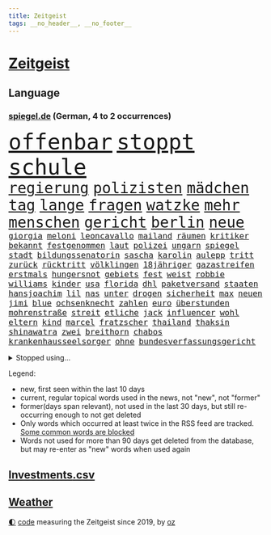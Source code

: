 ```yaml
---
title: Zeitgeist
tags: __no_header__, __no_footer__
---
```


# [Zeitgeist](https://oliz.io/zeitgeist/)

## Language

<h3><a href="https://www.spiegel.de" target="_blank">spiegel.de</a> (German, 4 to 2 occurrences)</h3>
<p style="font-family:monospace">
<span style="font-size:32pt"><a href="news_links.html#offenbar" class="current">offenbar</a></span>
<span style="font-size:32pt"><a href="news_links.html#stoppt" class="current">stoppt</a></span>
<span style="font-size:32pt"><a href="news_links.html#schule" class="current">schule</a></span>
<br>
<span style="font-size:22pt"><a href="news_links.html#regierung" class="current">regierung</a></span>
<span style="font-size:22pt"><a href="news_links.html#polizisten" class="current">polizisten</a></span>
<span style="font-size:22pt"><a href="news_links.html#mädchen" class="current">mädchen</a></span>
<span style="font-size:22pt"><a href="news_links.html#tag" class="current">tag</a></span>
<span style="font-size:22pt"><a href="news_links.html#lange" class="current">lange</a></span>
<span style="font-size:22pt"><a href="news_links.html#fragen" class="current">fragen</a></span>
<span style="font-size:22pt"><a href="news_links.html#watzke" class="new">watzke</a></span>
<span style="font-size:22pt"><a href="news_links.html#mehr" class="current">mehr</a></span>
<span style="font-size:22pt"><a href="news_links.html#menschen" class="current">menschen</a></span>
<span style="font-size:22pt"><a href="news_links.html#gericht" class="current">gericht</a></span>
<span style="font-size:22pt"><a href="news_links.html#berlin" class="current">berlin</a></span>
<span style="font-size:22pt"><a href="news_links.html#neue" class="current">neue</a></span>
<br>
<span style="font-size:12pt"><a href="news_links.html#giorgia" class="current">giorgia</a></span>
<span style="font-size:12pt"><a href="news_links.html#meloni" class="current">meloni</a></span>
<span style="font-size:12pt"><a href="news_links.html#leoncavallo" class="new">leoncavallo</a></span>
<span style="font-size:12pt"><a href="news_links.html#mailand" class="current">mailand</a></span>
<span style="font-size:12pt"><a href="news_links.html#räumen" class="current">räumen</a></span>
<span style="font-size:12pt"><a href="news_links.html#kritiker" class="current">kritiker</a></span>
<span style="font-size:12pt"><a href="news_links.html#bekannt" class="current">bekannt</a></span>
<span style="font-size:12pt"><a href="news_links.html#festgenommen" class="current">festgenommen</a></span>
<span style="font-size:12pt"><a href="news_links.html#laut" class="current">laut</a></span>
<span style="font-size:12pt"><a href="news_links.html#polizei" class="current">polizei</a></span>
<span style="font-size:12pt"><a href="news_links.html#ungarn" class="current">ungarn</a></span>
<span style="font-size:12pt"><a href="news_links.html#spiegel" class="current">spiegel</a></span>
<span style="font-size:12pt"><a href="news_links.html#stadt" class="current">stadt</a></span>
<span style="font-size:12pt"><a href="news_links.html#bildungssenatorin" class="current">bildungssenatorin</a></span>
<span style="font-size:12pt"><a href="news_links.html#sascha" class="current">sascha</a></span>
<span style="font-size:12pt"><a href="news_links.html#karolin" class="new">karolin</a></span>
<span style="font-size:12pt"><a href="news_links.html#aulepp" class="new">aulepp</a></span>
<span style="font-size:12pt"><a href="news_links.html#tritt" class="current">tritt</a></span>
<span style="font-size:12pt"><a href="news_links.html#zurück" class="current">zurück</a></span>
<span style="font-size:12pt"><a href="news_links.html#rücktritt" class="current">rücktritt</a></span>
<span style="font-size:12pt"><a href="news_links.html#völklingen" class="new">völklingen</a></span>
<span style="font-size:12pt"><a href="news_links.html#18jähriger" class="current">18jähriger</a></span>
<span style="font-size:12pt"><a href="news_links.html#gazastreifen" class="current">gazastreifen</a></span>
<span style="font-size:12pt"><a href="news_links.html#erstmals" class="current">erstmals</a></span>
<span style="font-size:12pt"><a href="news_links.html#hungersnot" class="current">hungersnot</a></span>
<span style="font-size:12pt"><a href="news_links.html#gebiets" class="current">gebiets</a></span>
<span style="font-size:12pt"><a href="news_links.html#fest" class="current">fest</a></span>
<span style="font-size:12pt"><a href="news_links.html#weist" class="current">weist</a></span>
<span style="font-size:12pt"><a href="news_links.html#robbie" class="new">robbie</a></span>
<span style="font-size:12pt"><a href="news_links.html#williams" class="current">williams</a></span>
<span style="font-size:12pt"><a href="news_links.html#kinder" class="current">kinder</a></span>
<span style="font-size:12pt"><a href="news_links.html#usa" class="current">usa</a></span>
<span style="font-size:12pt"><a href="news_links.html#florida" class="current">florida</a></span>
<span style="font-size:12pt"><a href="news_links.html#dhl" class="new">dhl</a></span>
<span style="font-size:12pt"><a href="news_links.html#paketversand" class="new">paketversand</a></span>
<span style="font-size:12pt"><a href="news_links.html#staaten" class="current">staaten</a></span>
<span style="font-size:12pt"><a href="news_links.html#hansjoachim" class="current">hansjoachim</a></span>
<span style="font-size:12pt"><a href="news_links.html#lil" class="new">lil</a></span>
<span style="font-size:12pt"><a href="news_links.html#nas" class="new">nas</a></span>
<span style="font-size:12pt"><a href="news_links.html#unter" class="current">unter</a></span>
<span style="font-size:12pt"><a href="news_links.html#drogen" class="current">drogen</a></span>
<span style="font-size:12pt"><a href="news_links.html#sicherheit" class="current">sicherheit</a></span>
<span style="font-size:12pt"><a href="news_links.html#max" class="current">max</a></span>
<span style="font-size:12pt"><a href="news_links.html#neuen" class="current">neuen</a></span>
<span style="font-size:12pt"><a href="news_links.html#jimi" class="current">jimi</a></span>
<span style="font-size:12pt"><a href="news_links.html#blue" class="current">blue</a></span>
<span style="font-size:12pt"><a href="news_links.html#ochsenknecht" class="current">ochsenknecht</a></span>
<span style="font-size:12pt"><a href="news_links.html#zahlen" class="current">zahlen</a></span>
<span style="font-size:12pt"><a href="news_links.html#euro" class="current">euro</a></span>
<span style="font-size:12pt"><a href="news_links.html#überstunden" class="current">überstunden</a></span>
<span style="font-size:12pt"><a href="news_links.html#mohrenstraße" class="new">mohrenstraße</a></span>
<span style="font-size:12pt"><a href="news_links.html#streit" class="current">streit</a></span>
<span style="font-size:12pt"><a href="news_links.html#etliche" class="current">etliche</a></span>
<span style="font-size:12pt"><a href="news_links.html#jack" class="current">jack</a></span>
<span style="font-size:12pt"><a href="news_links.html#influencer" class="current">influencer</a></span>
<span style="font-size:12pt"><a href="news_links.html#wohl" class="current">wohl</a></span>
<span style="font-size:12pt"><a href="news_links.html#eltern" class="current">eltern</a></span>
<span style="font-size:12pt"><a href="news_links.html#kind" class="current">kind</a></span>
<span style="font-size:12pt"><a href="news_links.html#marcel" class="current">marcel</a></span>
<span style="font-size:12pt"><a href="news_links.html#fratzscher" class="new">fratzscher</a></span>
<span style="font-size:12pt"><a href="news_links.html#thailand" class="current">thailand</a></span>
<span style="font-size:12pt"><a href="news_links.html#thaksin" class="new">thaksin</a></span>
<span style="font-size:12pt"><a href="news_links.html#shinawatra" class="current">shinawatra</a></span>
<span style="font-size:12pt"><a href="news_links.html#zwei" class="current">zwei</a></span>
<span style="font-size:12pt"><a href="news_links.html#breithorn" class="new">breithorn</a></span>
<span style="font-size:12pt"><a href="news_links.html#chabos" class="new">chabos</a></span>
<span style="font-size:12pt"><a href="news_links.html#krankenhausseelsorger" class="new">krankenhausseelsorger</a></span>
<span style="font-size:12pt"><a href="news_links.html#ohne" class="current">ohne</a></span>
<span style="font-size:12pt"><a href="news_links.html#bundesverfassungsgericht" class="current">bundesverfassungsgericht</a></span>
</p>
<details>
<summary>Stopped using...</summary>
<p class="former" style="font-size:12pt">
atmosphäre(1765) bedeuten(1765) echte(1765) elfmeter(1764) lebensmittel(1764) raus(1764) anderer(1763) geliefert(1763) alternativen(1762) fbi(1762) passagiere(1762) unternehmer(1762) chinesischen(1761) stiftung(1761) warentest(1761) londoner(1760) 33(1759) großes(1759) neuseeland(1759) parteichef(1759) trauer(1759) allianz(1758) leer(1758) november(1758) rest(1758) schatten(1758) streitkräfte(1758) wirkung(1758) athleten(1757) länge(1757) spott(1757) ausschreitungen(1756) gegangen(1756) generalsekretär(1756) hört(1756) trennung(1756) unabhängige(1756) verbreitet(1756) kölner(1755) berlins(1754) verteidigungsministerium(1754) vorjahr(1754) ii(1753) islamischen(1753) kündigte(1753) regt(1753) sturm(1753) 24(1752) dementiert(1752) befreien(1751) debakel(1751) franziskus(1750) leichen(1750) nummer(1750) spanischen(1750) versuchte(1750) vorsprung(1750) erlebte(1749) glücklich(1749) üben(1749) gaben(1748) wohnhaus(1748) attacken(1747) erinnern(1747) geschossen(1747) schuss(1747) absage(1746) herr(1746) jüngere(1746) schwierige(1745) spanische(1744) begriff(1743) katholische(1743) verzichten(1743) enden(1742) olympische(1742) polnische(1741) bisherigen(1740) letztes(1739) betrifft(1738) kooperation(1738) projekte(1737) großem(1735) offenbart(1734) trug(1734) dauert(1723) staatlichen(1721) koalitionspartner(1720) überfall(1719) gruppen(1718) olympia(1718) identität(1716) lehrkräfte(1710) kontert(1708) entspannt(1704) rakete(1699) hitler(1698) rache(1696) leiter(1682) sachen(1678) panzer(1631) fachkräftemangel(1504) ausgefallen(1470) kuriose(1454) 20000(1453) king(1436) investiert(1427) fifa(1418) regierungschefin(1387) tödlichem(1367) fußballs(1359) auge(1356) gefechte(1311) ben(1301) gelöst(1245) günstige(1221) fußballerinnen(1218) humor(1211) verhängnis(1187) regieren(1185) kenia(1164) kai(1163) joshua(1156) erntet(1138) eautos(1124) rettungsaktion(1121) nennen(1120) digitale(1117) landwirtschaft(1115) raten(1091) durchs(1088) kündigung(1071) eingreifen(1070) ernährung(1061) kollege(1044) irland(1037) methoden(1033) razzien(1029) parolen(1025) indonesien(1023) luftangriffe(1009) aussichten(995) game(976) flogen(972) 47(970) gelegenheit(966) nannte(940) erleidet(938) attackieren(899) rio(881) zogen(880) kreuz(875) z(871) handelte(869) asylpolitik(860) unterschiede(856) härtere(836) beine(833) versteckt(819) vergeltung(818) auswirken(817) berühmtesten(815) schief(815) beruft(797) budget(784) steve(770) schweigt(764) desaster(754) stockt(753) sicherheitsmaßnahmen(745) geflohen(733) unerwartet(722) wirbel(714) verkehrsunfall(710) suv(696) vertreiben(695) qualifikation(681) demos(666) beteiligung(644) damaskus(644) reagierten(642) via(642) dokument(638) luftangriff(638) positioniert(636) lustig(635) rafah(635) club(633) schlaf(632) perry(630) gespalten(617) ehepaar(616) demnächst(609) ryan(607) kontrolliert(604) verspätung(604) billie(594) umfangreiche(589) viertelfinale(588) grundgesetz(585) rutscht(576) toni(576) nicole(574) begegnen(573) wunder(567) gesundheitszustand(566) niemals(563) spannend(558) jr(550) prallte(547) pferd(537) verbotene(535) angeordnet(534) falscher(534) strategische(532) sportlichen(526) kehl(525) sechste(521) 17jähriger(517) fair(516) lüge(513) vertritt(504) flüchtlingen(500) bomben(499) messen(498) rechtsradikale(497) kulissen(494) porträt(493) bekannter(490) ausprobiert(487) bedrohen(487) 20jähriger(485) carlsen(485) heimatland(478) wohngebiet(477) gerne(474) vorstellung(462) kontrollen(460) depression(459) hals(456) rafael(454) besitzt(449) leitete(448) 28jährige(446) begeisterung(441) gewachsen(440) vorteile(439) rutschen(434) albanien(430) reynolds(430) robin(430) christen(428) tourist(426) kurse(424) einsam(419) trümmern(415) gleichen(411) vermummte(406) einrichtungen(402) günstig(400) peinlich(400) gemeinsames(398) umstrittenem(398) bekamen(394) strenge(391) gefühlen(387) erkrankungen(383) merken(375) bundesnetzagentur(373) feind(372) personalie(371) potenzielle(371) sparprogramm(371) ahmed(370) nicolas(365) hunderten(363) betriebsrat(361) jemen(360) sitzung(360) 27jährige(358) 81(358) sechsten(357) bach(356) gestaltet(356) michelle(356) ceo(353) japans(353) dax(348) grönland(348) zustimmung(346) abbau(343) arbeitsplätze(343) zugriff(343) vergangen(341) verweis(341) image(340) kapital(339) parteichefin(339) abgefangen(337) frauenrechte(337) sahen(337) nachhaltig(336) container(335) gelangt(335) absender(331) baku(330) ralph(330) belastung(329) geschenke(323) recherchen(323) bundesrichter(321) pflichten(321) 98(320) fünftel(311) ausgehen(310) grundschulen(310) frisur(309) kriegs(307) rockstar(307) pelicot(306) vogel(303) seitenhieb(301) eva(300) laufenden(296) aufarbeitung(290) trends(290) eingelegt(288) ukrainepolitik(288) einstellung(286) sprüchen(286) zusätzlich(286) größeres(285) holocaustüberlebende(281) abseits(279) parteikollegen(278) uhaft(278) bürgern(274) entlastungen(274) flutkatastrophe(272) gesänge(271) islamischer(270) spielerin(267) kliniken(266) pyrotechnik(266) fähre(265) ikone(265) wehrpflicht(265) russlandsanktionen(262) zufriedenheit(262) afdchefin(261) bürgerkriegsland(260) dienste(260) 14jährige(259) berücksichtigt(258) zielscheibe(258) amtierende(256) beliebte(255) krankheiten(253) dobrindt(252) end(252) gegeneinander(252) gewannen(252) suspendiert(252) installieren(251) vertrauten(250) ussenat(249) schmerz(248) syrischen(248) 78jährige(247) fantasie(246) fähigkeiten(246) sämtliche(246) unglücks(243) lenkrad(240) lobbyisten(240) termine(238) schiffsunglück(237) mobilität(235) vereinigte(233) signagründer(229) fbichef(228) gegenmaßnahmen(228) palliativarzt(228) fußballklubs(227) angekündigten(226) filmte(226) rätselhafte(226) 170(225) brian(225) nervt(225) entzug(224) katy(224) beamter(223) rassistisches(223) mehrjährigen(222) belgier(219) reiste(219) sanktionspaket(219) dreh(218) trailer(218) alsharaa(216) längsten(216) bauern(215) charli(214) geleitet(214) pfarrer(214) xcx(214) zielen(214) british(213) dankbar(213) entzieht(213) verlockend(212) 2045(211) menschenmenge(210) atomkraft(209) tauschen(209) grünes(208) sauerland(208) wonach(208) nordrheinwestfälischen(207) santa(207) schärfere(207) baubranche(206) häftling(206) inhalt(206) single(206) woanders(206) radwege(205) suchaktion(203) unbekannt(202) luka(201) premierministerin(201) regierte(201) szenario(201) treu(201) adler(200) bundesagentur(200) radprofi(200) freier(199) vietnam(199) bestens(198) predigt(198) sechzigerjahren(198) festen(196) drama(195) gleichstellung(195) rbb(195) vorzugehen(195) klimaneutral(194) sauer(194) brennen(192) chronologie(192) rentenversicherung(192) w(192) erneuerung(191) echo(190) flüssen(190) vierter(190) überzogen(190) gentleman(189) routine(189) kroatien(188) profifußball(186) station(186) märchen(184) rivale(184) taskforce(183) gerichtsurteil(182) patricia(182) geflogen(181) luxus(181) spitzen(179) ungültig(179) überraschungserfolg(178) gedenkfeier(177) handelspartner(177) boulevardzeitung(176) zollkrieg(176) gewissen(175) gucken(175) publik(175) spiels(175) managerin(172) biopic(171) 13jähriger(170) luftschläge(170) barcelonas(169) schusswechsel(169) boomer(168) runter(167) winkel(167) extremer(166) raketenangriff(166) roy(166) übergangspräsident(165) entzweit(164) internationalem(164) definieren(163) rechnungshof(163) klettern(162) moderner(162) brandstiftung(161) verteilen(161) hohem(160) utah(160) intendant(159) negativ(159) rechtfertigt(158) 66(157) landesweit(157) staatspräsident(157) ausgeht(156) emotional(156) künstlich(155) 31jährige(154) gescheiterter(154) mitnehmen(154) quadrat(154) sozialer(154) zimmermann(154) solarzellen(153) topeak(153) verhandlungstisch(153) umgekehrt(151) onlinehändler(149) supreme(149) wangerooge(149) fressen(148) iwstudie(148) schwarzwald(148) bischöfe(146) geschlechtern(146) glücklichen(145) kommilitonen(145) lahav(145) shapira(145) gebunden(144) 88(143) gehackt(143) erschaffen(141) ärmsten(141) 1975(140) narren(140) pkk(140) lorenz(139) umgesiedelt(139) unwetter(137) erdbeeren(136) extremisten(136) moralische(135) südlichen(135) ausgebildet(134) mathieu(134) amann(133) melanie(133) big(132) extremistische(132) formiert(132) monster(132) vermissten(131) regierungskoalition(130) tragische(130) zunutze(130) angetrieben(129) argumentiert(129) drusen(129) gefälschten(129) großbaustelle(129) kraftakt(129) geistliche(128) hinten(128) wandern(128) belastungen(127) meistern(127) elektrische(126) autozulieferer(124) ernten(124) euparlament(124) fremdverschulden(124) verschiebungen(124) bruce(123) machtmissbrauch(123) north(123) schmuggler(123) szenarien(123) seen(122) zeitungen(122) klassische(121) schossen(121) parat(120) schwanger(120) abermals(119) blödsinn(119) flieht(119) kritischer(118) siedlungen(118) wehrmacht(118) ana(117) israeli(116) linkspartei(116) vorlage(116) abflug(115) eingeräumt(115) jordan(115) stiehlt(115) bahnfahren(114) 23jähriger(113) exfinanzminister(112) gewissheit(112) höherer(112) milliardensumme(112) spürt(112) stocken(112) adolescence(111) herausfinden(111) mischen(111) neuzulassungen(111) präsidentschaftskandidaten(111) usexporte(111) ausreißer(110) jungs(110) nationalfeiertag(110) schwimmer(110) unglaublich(110) verleiht(109) berufungsgericht(108) komplette(108) lava(108) verarbeiten(108) wütenden(108) tshirt(107) dj(106) ertappt(106) kommissionspräsidentin(106) giovanna(105) benkos(104) festgesetzt(104) niedersächsischen(104) organisatoren(104) flossen(103) recherchiert(103) superheld(103) verheiratet(103) aufgedeckt(102) ausgegraben(102) lukrativen(102) liege(101) praktische(101) tätigkeit(101) ultrarechte(100) verschont(99) veruntreuung(99) ansprüche(98) regenfällen(98) ungemütlich(98) abgehalten(97) kriegsbeginn(97) sumy(97) bezweifelt(96) einschreiten(96) kurios(96) thematisiert(96) datenbank(95) gegenseitig(95) legendäre(95) menschliche(95) zucker(95) forciert(94) weicht(94) bewaffneter(93) durchfall(93) gemischten(93) verwüsten(93) abschiebepolitik(92) akten(92) bergab(92) heiligen(92) aufwendig(91) deutschkolumne(91) ebike(91) fantastischen(91) freiwilligkeit(91) gestiegenen(91) poel(91) schräg(91) trotzte(91) absichten(90) anleitung(90) durchschwimmen(90) erfüllung(90) kiassistenten(90) meeresbewohner(90) 3dgrafik(89) foundation(89) reisenden(89) schiefgehen(89) verhält(89) würdenträger(89) angesteckt(88) bundesverwaltungsgericht(88) ermittlerin(88) gladbach(88) kerl(88) quereinsteiger(88) fonds(87) pflanzliche(87) solcher(87) sony(87) unvollendeten(87) drink(86) jersey(86) louisa(86) ruhestätte(86) achterbahn(85) durchhalten(85) klassischen(85) singh(85) unbeliebt(85) beten(84) lindern(84) schwiegertochter(84) selma(84) sohnes(84) traditionsklub(84) auszubremsen(83) rechtsausschuss(83) verbleib(83) vermeintlichen(83) schwachstelle(82) sendeplatz(82) special(82) verunsicherte(82) westdeutsche(82) 1100(81) angegriffene(81) hatz(81) natalie(81) verhasst(81) verteuern(81) 68(80) fernsehmoderatorin(80) gittern(80) krankenwagen(80) lehramtsstudium(80) stellenweise(80) thessaloniki(80) verbliebenen(80) verdeckte(80) bereisen(79) berühmter(79) erstreitet(79) fahrern(79) schnellere(79) spuckt(79) auskennen(78) dazugehören(78) interimspräsident(78) randale(78) spdfraktion(78) verweigerte(78) weiblicher(78) 20jährige(77) beißen(77) christliche(77) gefallene(77) kitools(77) religiösen(77) tierrechtler(77) untereinander(77) wichtigster(77) österreicher(77) meinungen(76) abfinden(75) bedankt(75) endlosen(75) jeju(75) lamine(75) packt(75) samstagabend(75) schockmoment(75) spiegelquartett(75) wasserversorgung(75) yamal(75) 18jährigen(74) beckham(74) beckhams(74) bühnen(74) irgendwie(74) lösten(74) nordengland(74) rückennummer(74) rückläufig(74) trösten(74) weltöffentlichkeit(74) friederike(73) geräten(73) gestolpert(73) jahrzehnt(73) sturmböen(73) talente(73) toleranz(73) unermüdlich(73) hauptstädten(72) passierte(72) poulsen(72) spdkandidatin(72) yussuf(72) ansage(71) doppelten(71) eilish(71) gaststätte(71) promis(71) sanierungsarbeiten(71) unternimmt(71) drohnenangriffen(70) faul(70) francis(70) schockanrufe(70) swyrydenko(70) lebensgefährliche(69) western(69) eindrücklich(68) evamaria(68) goethe(68) intern(68) krisengebieten(68) missbrauchen(68) oasissänger(68) prescht(68) regionalverkehr(68) rotes(68) vorhergesagt(68) abc(67) atomkraftwerke(67) legend(67) leib(67) rügt(67) toilettengang(67) unverzüglich(67) übersah(67) erbrechen(66) falschbehauptungen(66) syriens(66) variante(66) vereinswechsel(66) filmprojekt(65) kalkuliert(65) konsulat(65) auslandsressorts(64) enormem(64) gekündigt(64) gewalttätigen(64) lupe(64) planet(64) verhaften(64) klara(63) comey(62) euhaushalt(62) existenz(62) geplagt(62) gesinnung(62) huang(62) louis(62) maß(62) nvidiachef(62) vergessene(62) profiteure(61) rückwärts(61) sympathisiert(61) zeitraum(61) araghchi(60) beinen(60) eindhoven(60) formate(60) kundendaten(60) prorussischen(60) sparpläne(60) unglaubliche(60) lebensjahr(59) berlinneukölln(58) blacklivesmatterbewegung(58) ernsthafte(58) polizeikräfte(58) popband(58) schuldenberg(58) verschärfung(58) wertet(58) auschwitz(57) bedrohungslage(57) bereitete(57) hochtaunuskreis(57) klimafreundlich(57) kronberg(57) sommeroffensive(57) uber(57) altersklasse(56) gefangene(56) hochzeitsgäste(56) kristen(56) seltsam(56) starkoch(56) tournee(56) vicky(56) vilnius(56) zuge(56) absprachen(55) bestzeit(55) cessna(55) claus(55) ehrgeizige(55) ertragen(55) königs(55) tierrechtsaktivisten(55) werkzeug(55) wochenbett(55) überspringt(55) abgezogen(54) beutel(54) drittstaaten(54) einhegen(54) rückruf(54) südosten(54) testsieger(54) verärgern(54) anordnung(53) anthropic(53) arbeitsklima(53) dickinson(53) rekordtemperaturen(53) wiederentdeckt(53) zolldrohung(53) befürworten(52) entstanden(52) errichteten(52) fälschlicherweise(52) mehrjähriger(52) nadal(52) selbstbestimmung(52) verteilzentrum(52) ausgibt(51) beängstigend(51) dfbauswahl(51) gegend(51) münzen(51) neutral(51) staut(51) chelsea(50) denselben(50) humanitarian(50) hygiene(50) lächeln(50) bomb(49) busters(49) energieverbrauch(49) fehle(49) orchestrierte(49) parole(49) autofahrerin(48) besitzerin(48) bestimmen(48) durchgeführt(48) elternpaar(48) küsten(48) sudhof(48) widerstände(48) wuchsen(48) 1300(47) absicht(47) ac(47) flutwarnung(47) pflichtelemente(47) suizidversuch(47) tragisch(47) zwölfjähriger(47) aufschlagen(46) bachlauf(46) hetzerischen(46) huber(46) nötigung(46) zukommen(46) debütantin(45) fahrradhändler(45) mahnung(45) reisfelder(45) coronazeit(44) euwaren(44) guyana(44) schriftstellerin(44) seltenes(44) absurden(43) clint(43) connie(43) einzuordnen(43) gelöscht(43) großmanöver(43) iaea(43) importaufschläge(43) rechtskonservative(43) voß(43) wählte(43) wärmer(43) 600000(42) burnout(42) engpässen(42) geist(42) kursierten(42) militärgütern(42) packen(42) resilienz(42) weitverbreitet(42) 2010(41) festlegen(41) konsole(41) scharmützel(41) zukünftig(41) bastian(40) brüsseler(40) gestohlenes(40) gravierende(40) ivanović(40) schuldgefühle(40) schweinsteiger(40) cockpit(39) computersystem(39) fäuste(39) medizinisches(39) nüchtern(39) rückgabe(39) abgeführt(38) dogg(38) einstürzende(38) erntehelfer(38) geschockt(38) iga(38) iron(38) maskengeschäfte(38) snoop(38) substanz(38) trumpfan(38) verkehren(38) zugspitze(38) świątek(38) camping(37) druckmittel(37) geoutet(37) harz(37) hinterbliebenen(37) nächstem(37) operiert(37) verteilzentren(37) lautstarke(36) luxusleben(36) maskenaffäre(36) rentnerinnen(36) schätzungen(36) tvansprache(36) vermieten(36) videoclip(36) alfons(35) angelegte(35) innenpolitischen(35) jahrzehntelange(35) monatlich(35) schuhbeck(35) voneinander(35) weltpolitik(35) kontroverse(34) niederschläge(34) strengen(34) versäumnis(34) ahmedabad(33) mischten(33) strände(33) eingeht(32) fündig(32) gardasee(32) geradezu(32) luxusvilla(32) polnischer(32) zapfsäule(32) zugreisen(32) geprägten(31) india(31) richteten(31) schwarzarbeit(31) sonderermittlerin(31) usverteidigungsministerium(31) guido(30) göttinger(30) unterhaus(30) zikaden(30) flüchen(29) kocht(29) observatory(29) tennisstar(29) 62(28) dreistesten(28) einwohnern(28) goldener(28) schwedens(28) werbelüge(28) windbeutel(28) airindiaabsturz(27) einkaufszentrum(27) erzwingen(27) imperium(27) maxim(27) pool(27) unterwandern(27) jogger(26) neuartigen(26) potter(26) reale(26) topmodel(26) transformationsfonds(26) avignon(25) bundesstaates(25) ehud(25) fünfzigerjahren(24) geisteswissenschaftler(24) homosexualität(24) klimafreundliche(24) leuten(24) lópez(24) mittels(24) sicherheitslücke(24) sirenen(24) todkranken(24) verpflegung(24) atombehörde(23) gewaltsame(23) heiße(23) legendärer(23) transfermarkt(23) antiisraelischen(22) bundeswehrlkw(22) erstrundenaus(22) religiöse(22) text(22) 1900(21) ablösesumme(21) defekt(21) einheitliche(21) europameister(21) fußballeuropameisterschaft(21) grundlegende(21) kontern(21) saisonarbeiter(21) abhören(20) betrugsvorwürfe(20) feiernder(20) o’donnell(20) pokern(20) rosie(20) stürmerin(20) altbundeskanzler(19) berufe(19) bühl(19) chatgruppe(19) flaschen(19) geschichtsbücher(19) haushaltsplan(19) heulen(19) mamdani(19) zohran(19) unerträglich(18) vorbildlich(18) westens(18) akte(17) benimmregeln(17) bergtour(17) bergwanderer(17) bisweilen(17) erzbischof(17) hochschulgruppe(17) steigender(17) torhüterin(17) überproduktion(17) berücksichtigen(16) bob(16) hochburg(16) verhinderten(16) vylan(16) betteln(15) bezahlten(15) flammt(15) po(15) schmeckt(15) anita(14) capsuled(14) co₂gehalt(14) innenpolitik(14) jahrhunderte(14) jammern(14) kopfhörer(14) nationalelf(14) sicheres(14) sondersitzung(14) vorreiter(14) bärin(13) emaus(13) invasive(13) lachgas(13) teleskop(13) vingegaard(13) zusetzt(13) emviertelfinale(12) hierher(12) kreuzfahrtschiffen(12) macklemore(12) störaktion(12) verachtet(12) dorn(11) echtem(11) etappen(11) fiasko(11) kitechnik(11) mangelernährten(11) mitarbeiterin(11) unzeit(11) verfassungsrichterin(11) verteilaktion(11) überlebenskampf(11)
</p>
</details>
<p>Legend:
<ul>
<li><span class="new">new</span>, first seen within the last 10 days</li>
<li><span class="current">current</span>, regular topical words used in the news, not "new", not "former"</li>
<li><span class="former">former(days span relevant)</span>, not used in the last 30 days, but still re-occurring enough to not get deleted</li>
<li>Only words which occurred at least twice in the RSS feed are tracked. <a href="language/filters.py">Some common words are blocked</a></li>
<li>Words not used for more than 90 days get deleted from the database, but may re-enter as "new" words when used again</li>
</ul>
</p>

## [Investments](investments.html)[.csv](investments.csv)

## [Weather](weather.html)

<footer>
<a href="javascript:toggleTheme()" class="nav">🌓</a>
<a href="https://github.com/ooz/zeitgeist">code</a> measuring the Zeitgeist since 2019, by <a href="https://oliz.io">oz</a>
</footer>
